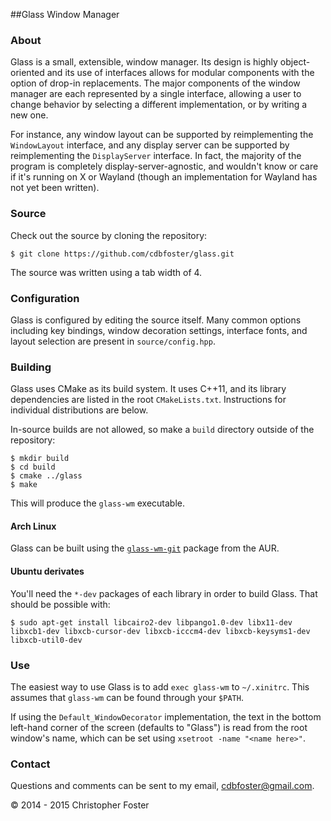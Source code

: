 ##Glass Window Manager

### About
Glass is a small, extensible, window manager.  Its design is highly object-oriented and its use of interfaces allows for modular components with the option of drop-in replacements.  The major components of the window manager are each represented by a single interface, allowing a user to change behavior by selecting a different implementation, or by writing a new one.

For instance, any window layout can be supported by reimplementing the `WindowLayout` interface, and any display server can be supported by reimplementing the `DisplayServer` interface.  In fact, the majority of the program is completely display-server-agnostic, and wouldn't know or care if it's running on X or Wayland (though an implementation for Wayland has not yet been written).

### Source
Check out the source by cloning the repository:

    $ git clone https://github.com/cdbfoster/glass.git

The source was written using a tab width of 4.

### Configuration
Glass is configured by editing the source itself.  Many common options including key bindings, window decoration settings, interface fonts, and layout selection are present in `source/config.hpp`.

### Building
Glass uses CMake as its build system.  It uses C++11, and its library dependencies are listed in the root `CMakeLists.txt`.  Instructions for individual distributions are below.

In-source builds are not allowed, so make a `build` directory outside of the repository:

    $ mkdir build
    $ cd build
    $ cmake ../glass
    $ make

This will produce the `glass-wm` executable.

#### Arch Linux
Glass can be built using the [`glass-wm-git`](https://aur.archlinux.org/packages/glass-wm-git/) package from the AUR.

#### Ubuntu derivates
You'll need the `*-dev` packages of each library in order to build Glass.  That should be possible with:

    $ sudo apt-get install libcairo2-dev libpango1.0-dev libx11-dev libxcb1-dev libxcb-cursor-dev libxcb-icccm4-dev libxcb-keysyms1-dev libxcb-util0-dev

### Use
The easiest way to use Glass is to add `exec glass-wm` to `~/.xinitrc`.  This assumes that `glass-wm` can be found through your `$PATH`.

If using the `Default_WindowDecorator` implementation, the text in the bottom left-hand corner of the screen (defaults to "Glass") is read from the root window's name, which can be set using `xsetroot -name "<name here>"`.

### Contact
Questions and comments can be sent to my email, cdbfoster@gmail.com.

© 2014 - 2015 Christopher Foster
